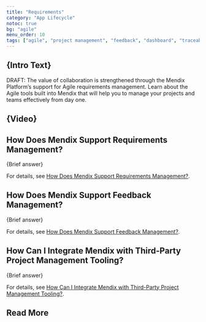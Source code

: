 ```yaml
---
title: "Requirements"
category: "App Lifecycle"
notoc: true
bg: "agile"
menu_order: 10
tags: ["agile", "project management", "feedback", "dashboard", "traceability"]
---
```


## {Intro Text}

DRAFT: The value of collaboration is strengthened through the Mendix Platform’s support for Agile requirements management. Learn about the Agile tools built into Mendix that will help you to manage your projects and teams effectively from day one.

## {Video}

## How Does Mendix Support Requirements Management?

{Brief answer}

For details, see [How Does Mendix Support Requirements Management?](requirements-management#requirements-management).

## How Does Mendix Support Feedback Management?

{Brief answer}

For details, see [How Does Mendix Support Feedback Management?](requirements-management#feedback-management).

## How Can I Integrate Mendix with Third-Party Project Management Tooling?

{Brief answer}

For details, see [How Can I Integrate Mendix with Third-Party Project Management Tooling?](requirements-management#tooling).

## Read More
